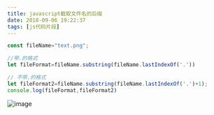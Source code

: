 ```yaml
---
title: javascript截取文件名的后缀
date: 2018-09-06 19:22:37
tags: [js代码片段]
---
```


```js
const fileName="text.png";

//带.的格式
let fileFormat=fileName.substring(fileName.lastIndexOf('.'))

// 不带.的格式
let fileFormat2=fileName.substring(fileName.lastIndexOf('.')+1);
console.log(fileFormat,fileFormat2)
```
![image](https://user-images.githubusercontent.com/22697565/45154907-b8d2b080-b20b-11e8-944d-3adde64b69dd.png)



